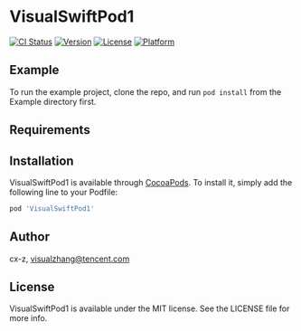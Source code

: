 # VisualSwiftPod1

[![CI Status](https://img.shields.io/travis/cx-z/VisualSwiftPod1.svg?style=flat)](https://travis-ci.org/cx-z/VisualSwiftPod1)
[![Version](https://img.shields.io/cocoapods/v/VisualSwiftPod1.svg?style=flat)](https://cocoapods.org/pods/VisualSwiftPod1)
[![License](https://img.shields.io/cocoapods/l/VisualSwiftPod1.svg?style=flat)](https://cocoapods.org/pods/VisualSwiftPod1)
[![Platform](https://img.shields.io/cocoapods/p/VisualSwiftPod1.svg?style=flat)](https://cocoapods.org/pods/VisualSwiftPod1)

## Example

To run the example project, clone the repo, and run `pod install` from the Example directory first.

## Requirements

## Installation

VisualSwiftPod1 is available through [CocoaPods](https://cocoapods.org). To install
it, simply add the following line to your Podfile:

```ruby
pod 'VisualSwiftPod1'
```

## Author

cx-z, visualzhang@tencent.com

## License

VisualSwiftPod1 is available under the MIT license. See the LICENSE file for more info.
